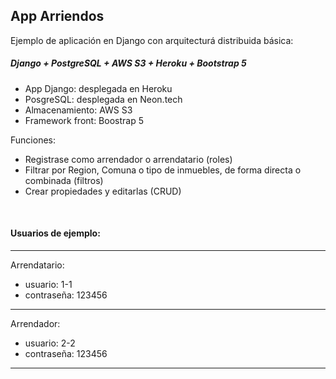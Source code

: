 ## App Arriendos

Ejemplo de aplicación en Django con arquitecturá distribuida básica:

##### Django + PostgreSQL + AWS S3 + Heroku + Bootstrap 5

* App Django: desplegada en Heroku
* PosgreSQL: desplegada en Neon.tech
* Almacenamiento: AWS S3
* Framework front: Boostrap 5

Funciones:

* Registrase como arrendador o arrendatario (roles)
* Filtrar por Region, Comuna o tipo de inmuebles, de forma directa o combinada (filtros)
* Crear propiedades y editarlas (CRUD)


<br>

#### Usuarios de ejemplo:
---
Arrendatario:
* usuario: 1-1
* contraseña: 123456
---
Arrendador:
* usuario: 2-2
* contraseña: 123456
---

